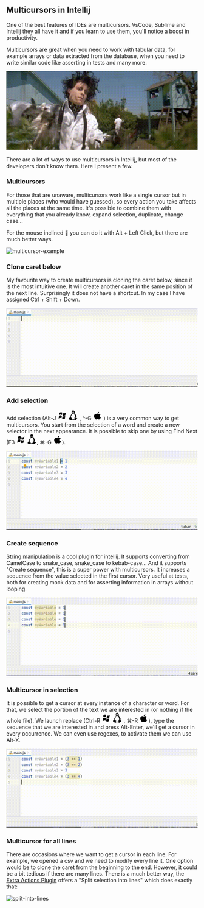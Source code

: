 ## Multicursors in Intellij
One of the best features of IDEs are multicursors. VsCode, Sublime and Intellij they all have it and if you learn to use them, you'll notice a boost in productivity. 


Multicursors are great when you need to work with tabular data, for example arrays or data extracted from the database, when you need to write similar code like asserting in tests and many more.

![developer-discovers-multicursors](./scissor-hands.gif)

There are a lot of ways to use multicursors in Intellij, but most of the developers don't know them. Here I present a few.


### Multicursors
For those that are unaware, multicursors work like a single cursor but in multiple places (who would have guessed), so every action you take affects all the places at the same time. It's possible to combine them with everything that you already know, expand selection, duplicate, change case... 

For the mouse inclined 🙈 you can do it with Alt + Left Click, but there are much better ways.

![multicursor-example](./multiple-line.gif)

### Clone caret below
My favourite way to create multicursors is cloning the caret below, since it is the most intuitive one. It will create another caret in the same position of the next line. Surprisingly it does not have a shortcut. In my case I have assigned Ctrl + Shift + Down.

![clone-caret-below](./basic-cursor.gif)

### Add selection
Add selection (Alt-J  ![Windows](./icons8-windows-xp-24.png) ![Linux](./icons8-linux-26.png) , \^-G ![Mac](./icons8-mac-client-24.png) ) is a very common way to get multicursors. You start from the selection of a word and create a new selector in the next appearance. It is possible to skip one by using Find Next (F3  ![Windows](./icons8-windows-xp-24.png) ![Linux](./icons8-linux-26.png), ⌘-G ![Mac](./icons8-mac-client-24.png)).
 
![Add selection](./add-selection.gif)

### Create sequence
[String manipulation](https://plugins.jetbrains.com/plugin/2162-string-manipulation) is a cool plugin for intellij. It supports converting from CamelCase to snake_case, snake_case to kebab-case... And it supports "Create sequence", this is a super power with multicursors. It increases a sequence from the value selected in the first cursor. Very useful at tests, both for creating mock data and for asserting information in arrays without looping.

![sequence](./create-sequence.gif)

### Multicursor in selection
It is possible to get a cursor at every instance of a character or word. For that, we select the portion of the text we are interested in (or nothing if the whole file). We launch replace (Ctrl-R  ![Windows](./icons8-windows-xp-24.png) ![Linux](./icons8-linux-26.png) , ⌘-R ![Mac](./icons8-mac-client-24.png)), type the sequence that we are interested in and press Alt-Enter, we'll get a cursor in every occurrence. We can even use regexes, to activate them we can use Alt-X.

![replace](./selection.gif)

### Multicursor for all lines
There are occasions where we want to get a cursor in each line. For example, we opened a csv and we need to modify every line it. One option would be to clone the caret from the beginning to the end. However, it could be a bit tedious if there are many lines. There is a much better way, the [Extra Actions Plugin](https://plugins.jetbrains.com/plugin/8213-extra-actions) offers a "Split selection into lines" which does exactly that:

![split-into-lines](./multiple-line.gif)

